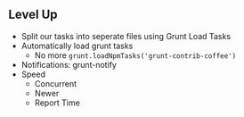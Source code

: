 ## Level Up

- Split our tasks into seperate files using Grunt Load Tasks <!-- .element class="fragment" data-index="0" -->
- Automatically load grunt tasks <!-- .element class="fragment" data-index="1" -->
  - No more `grunt.loadNpmTasks('grunt-contrib-coffee')`
- Notifications: grunt-notify
- Speed <!-- .element class="fragment" data-index="2" -->
  - Concurrent
  - Newer
  - Report Time

